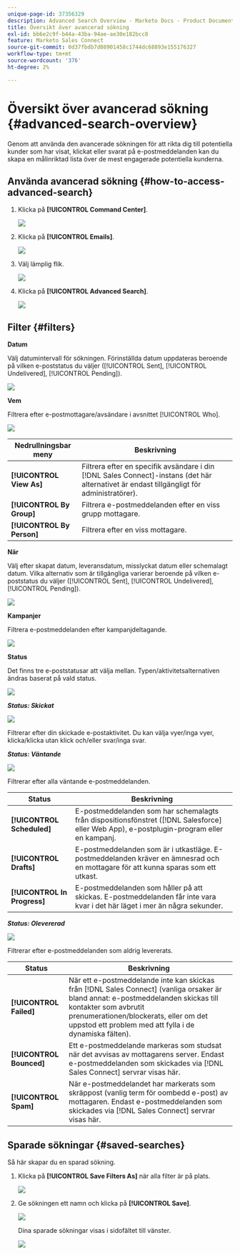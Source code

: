 ```yaml
---
unique-page-id: 37356329
description: Advanced Search Overview - Marketo Docs - Product Documentation
title: Översikt över avancerad sökning
exl-id: bb6e2c9f-b44a-43ba-94ae-ae30e182bcc8
feature: Marketo Sales Connect
source-git-commit: 0d37fbdb7d08901458c1744dc68893e155176327
workflow-type: tm+mt
source-wordcount: '376'
ht-degree: 2%

---
```


# Översikt över avancerad sökning {#advanced-search-overview}

Genom att använda den avancerade sökningen för att rikta dig till potentiella kunder som har visat, klickat eller svarat på e-postmeddelanden kan du skapa en målinriktad lista över de mest engagerade potentiella kunderna.

## Använda avancerad sökning {#how-to-access-advanced-search}

1. Klicka på **[!UICONTROL Command Center]**.

   ![](assets/one.png)

1. Klicka på **[!UICONTROL Emails]**.

   ![](assets/two.png)

1. Välj lämplig flik.

   ![](assets/three.png)

1. Klicka på **[!UICONTROL Advanced Search]**.

   ![](assets/four.png)

## Filter {#filters}

**Datum**

Välj datumintervall för sökningen. Förinställda datum uppdateras beroende på vilken e-poststatus du väljer ([!UICONTROL Sent], [!UICONTROL Undelivered], [!UICONTROL Pending]).

![](assets/date.png)

**Vem**

Filtrera efter e-postmottagare/avsändare i avsnittet [!UICONTROL Who].

![](assets/who.png)

| Nedrullningsbar meny | Beskrivning |
|---|---|
| **[!UICONTROL View As]** | Filtrera efter en specifik avsändare i din [!DNL Sales Connect]-instans (det här alternativet är endast tillgängligt för administratörer). |
| **[!UICONTROL By Group]** | Filtrera e-postmeddelanden efter en viss grupp mottagare. |
| **[!UICONTROL By Person]** | Filtrera efter en viss mottagare. |

**När**

Välj efter skapat datum, leveransdatum, misslyckat datum eller schemalagt datum. Vilka alternativ som är tillgängliga varierar beroende på vilken e-poststatus du väljer ([!UICONTROL Sent], [!UICONTROL Undelivered], [!UICONTROL Pending]).

![](assets/when.png)

**Kampanjer**

Filtrera e-postmeddelanden efter kampanjdeltagande.

![](assets/campaigns.png)

**Status**

Det finns tre e-poststatusar att välja mellan. Typen/aktivitetsalternativen ändras baserat på vald status.

![](assets/status.png)

***Status: Skickat***

![](assets/status-sent.png)

Filtrerar efter din skickade e-postaktivitet. Du kan välja vyer/inga vyer, klicka/klicka utan klick och/eller svar/inga svar.

***Status: Väntande***

![](assets/status-pending.png)

Filtrerar efter alla väntande e-postmeddelanden.

| Status | Beskrivning |
|---|---|
| **[!UICONTROL Scheduled]** | E-postmeddelanden som har schemalagts från dispositionsfönstret ([!DNL Salesforce] eller Web App), e-postplugin-program eller en kampanj. |
| **[!UICONTROL Drafts]** | E-postmeddelanden som är i utkastläge. E-postmeddelanden kräver en ämnesrad och en mottagare för att kunna sparas som ett utkast. |
| **[!UICONTROL In Progress]** | E-postmeddelanden som håller på att skickas. E-postmeddelanden får inte vara kvar i det här läget i mer än några sekunder. |

***Status: Olevererad***

![](assets/status-undelivered.png)

Filtrerar efter e-postmeddelanden som aldrig levererats.

| Status | Beskrivning |
|---|---|
| **[!UICONTROL Failed]** | När ett e-postmeddelande inte kan skickas från [!DNL Sales Connect] (vanliga orsaker är bland annat: e-postmeddelanden skickas till kontakter som avbrutit prenumerationen/blockerats, eller om det uppstod ett problem med att fylla i de dynamiska fälten). |
| **[!UICONTROL Bounced]** | Ett e-postmeddelande markeras som studsat när det avvisas av mottagarens server. Endast e-postmeddelanden som skickades via [!DNL Sales Connect] servrar visas här. |
| **[!UICONTROL Spam]** | När e-postmeddelandet har markerats som skräppost (vanlig term för oombedd e-post) av mottagaren. Endast e-postmeddelanden som skickades via [!DNL Sales Connect] servrar visas här. |

## Sparade sökningar {#saved-searches}

Så här skapar du en sparad sökning.

1. Klicka på **[!UICONTROL Save Filters As]** när alla filter är på plats.

   ![](assets/save-search-1.png)

1. Ge sökningen ett namn och klicka på **[!UICONTROL Save]**.

   ![](assets/save-search-2.png)

   Dina sparade sökningar visas i sidofältet till vänster.

   ![](assets/advanced-search-overview-15.png)
